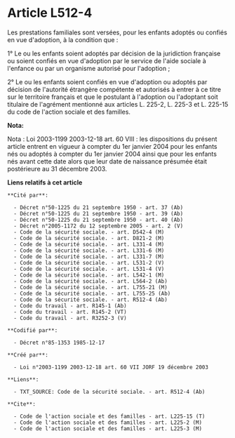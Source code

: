 # Article L512-4

Les prestations familiales sont versées, pour les enfants adoptés ou confiés en vue d'adoption, à la condition que :

1° Le ou les enfants soient adoptés par décision de la juridiction française ou soient confiés en vue d'adoption par le
service de l'aide sociale à l'enfance ou par un organisme autorisé pour l'adoption ;

2° Le ou les enfants soient confiés en vue d'adoption ou adoptés par décision de l'autorité étrangère compétente et autorisés
à entrer à ce titre sur le territoire français et que le postulant à l'adoption ou l'adoptant soit titulaire de l'agrément
mentionné aux articles L. 225-2, L. 225-3 et L. 225-15 du code de l'action sociale et des familles.

**Nota:**

Nota : Loi 2003-1199 2003-12-18 art. 60 VIII : les dispositions du présent article entrent en vigueur à compter du 1er
janvier 2004 pour les enfants nés ou adoptés à compter du 1er janvier 2004 ainsi que pour les enfants nés avant cette date
alors que leur date de naissance présumée était postérieure au 31 décembre 2003.

**Liens relatifs à cet article**

	**Cité par**:

	  - Décret n°50-1225 du 21 septembre 1950 - art. 37 (Ab)
	  - Décret n°50-1225 du 21 septembre 1950 - art. 39 (Ab)
	  - Décret n°50-1225 du 21 septembre 1950 - art. 40 (Ab)
	  - Décret n°2005-1172 du 12 septembre 2005 - art. 2 (V)
	  - Code de la sécurité sociale. - art. D542-4 (M)
	  - Code de la sécurité sociale. - art. D821-2 (M)
	  - Code de la sécurité sociale. - art. L331-4 (M)
	  - Code de la sécurité sociale. - art. L331-6 (M)
	  - Code de la sécurité sociale. - art. L331-7 (M)
	  - Code de la sécurité sociale. - art. L531-2 (V)
	  - Code de la sécurité sociale. - art. L531-4 (V)
	  - Code de la sécurité sociale. - art. L542-1 (M)
	  - Code de la sécurité sociale. - art. L564-2 (Ab)
	  - Code de la sécurité sociale. - art. L755-21 (M)
	  - Code de la sécurité sociale. - art. L755-25 (Ab)
	  - Code de la sécurité sociale. - art. R512-4 (Ab)
	  - Code du travail - art. R145-1 (Ab)
	  - Code du travail - art. R145-2 (VT)
	  - Code du travail - art. R3252-3 (V)

	**Codifié par**:

	  - Décret n°85-1353 1985-12-17

	**Créé par**:

	  - Loi n°2003-1199 2003-12-18 art. 60 VII JORF 19 décembre 2003

	**Liens**:

	  - TXT_SOURCE: Code de la sécurité sociale. - art. R512-4 (Ab)

	**Cite**:

	  - Code de l'action sociale et des familles - art. L225-15 (T)
	  - Code de l'action sociale et des familles - art. L225-2 (M)
	  - Code de l'action sociale et des familles - art. L225-3 (M)
